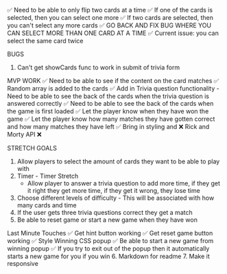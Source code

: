 ✅ Need to be able to only flip two cards at a time 
  ✅ If one of the cards is selected, then you can select one more
  ✅ If two cards are selected, then you can't select any more cards
 ✅ GO BACK AND FIX BUG WHERE YOU CAN SELECT MORE THAN ONE CARD AT A TIME 
  ✅ Current issue: you can select the same card twice 

  BUGS 
  1. Can't get showCards func to work in submit of trivia form

  MVP WORK
  ✅ Need to be able to see if the content on the card matches
  ✅ Random array is added to the cards 
  ✅ Add in Trivia question functionality 
    - Need to be able to see the back of the cards when the trivia question is answered correctly 
  ✅ Need to be able to see the back of the cards when the game is first loaded 
  ✅ Let the player know when they have won the game 
  ✅ Let the player know how many matches they have gotten correct and how many matches they have left
  ✅ Bring in styling and ❌ Rick and Morty API ❌
  
  STRETCH GOALS 
  1. Allow players to select the amount of cards they want to be able to play with 
  2. Timer 
    - Timer Stretch
      - Allow player to answer a trivia question to add more time, if they get it right they get more time, if they get it wrong, they lose time 
  3. Choose different levels of difficulty 
    - This will be associated with how many cards and time 
  4. If the user gets three trivia questions correct they get a match
  5. Be able to reset game or start a new game when they have won

  Last Minute Touches
   ✅ Get hint button working 
  ✅ Get reset game button working 
  ✅ Style Winning CSS popup 
  ✅ Be able to start a new game from winning popup 
  ✅ If you try to exit out of the popup then it automatically starts a new game for you if you win
  6. Markdown for readme 
  7. Make it responsive